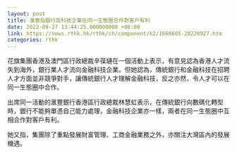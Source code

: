 ```yaml
---
layout: post
title: 滙豐指銀行及科技企業在同一生態圈合作對客戶有利
date: 2022-09-27 13:44:25.000000000 +08:00
link: https://news.rthk.hk/rthk/ch/component/k2/1668605-20220927.htm
categories: rthk
---
```


花旗集團香港及澳門區行政總裁辛葆璉在一個活動上表示，有意見認為香港人才流失到海外，銀行業人才流向金融科技企業。但她認為，傳統銀行和金融科技在招聘人才方面並非競爭對手，讓傳統銀行人才理解金融科技，反之亦然，令人才可以在同一生態圈中合作。

出席同一活動的滙豐銀行香港區行政總裁林慧虹表示，在傳統銀行向數碼化轉型時，銀行不能夠單憑自己能力處理，金融科技企業亦一樣，兩者在同一生態圈中互相合作對客戶有利。

她又指，集團除了重點發展財富管理、工商金融業務之外，亦關注大灣區內的發展機遇。
